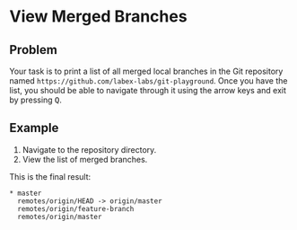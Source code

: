 # View Merged Branches

## Problem

Your task is to print a list of all merged local branches in the Git repository named `https://github.com/labex-labs/git-playground`. Once you have the list, you should be able to navigate through it using the arrow keys and exit by pressing <kbd>Q</kbd>.

## Example

1. Navigate to the repository directory.
2. View the list of merged branches.

This is the final result:

```
* master
  remotes/origin/HEAD -> origin/master
  remotes/origin/feature-branch
  remotes/origin/master
```
